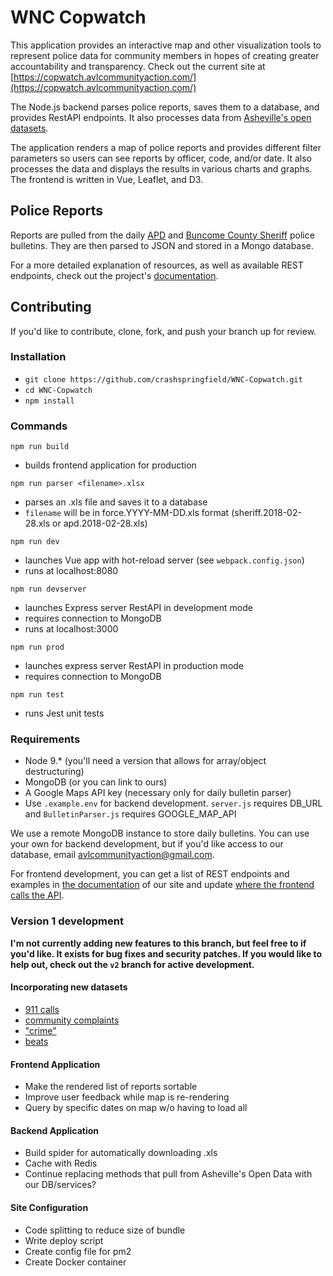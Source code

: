 # WNC Copwatch
This application provides an interactive map and other visualization tools to represent police data for community members in hopes of creating greater accountability and transparency. Check out the current site at [https://copwatch.avlcommunityaction.com/](https://copwatch.avlcommunityaction.com/)

The Node.js backend parses police reports, saves them to a database, and provides RestAPI endpoints. It also processes data from [Asheville's open datasets](http://data.ashevillenc.gov/datasets).

The application renders a map of police reports and provides different filter parameters so users can see reports by officer, code, and/or date. It also processes the data and displays the results in various charts and graphs. The frontend is written in Vue, Leaflet, and D3.


## Police Reports
Reports are pulled from the daily [APD](https://apdp2c.buncombecounty.org/dailybulletin.aspx) and [Buncome County Sheriff](https://bcsdp2c.buncombecounty.org/dailybulletin.aspx) police bulletins. They are then parsed to JSON and stored in a Mongo database.

For a more detailed explanation of resources, as well as available REST endpoints, check out the project's [documentation](https://copwatch.avlcommunityaction.com/documentation).

## Contributing
If you'd like to contribute, clone, fork, and push your branch up for review.

### Installation
* `git clone https://github.com/crashspringfield/WNC-Copwatch.git`
* `cd WNC-Copwatch`
* `npm install`

### Commands

`npm run build`
* builds frontend application for production

`npm run parser <filename>.xlsx`
* parses an .xls file and saves it to a database
* `filename` will be in force.YYYY-MM-DD.xls format (sheriff.2018-02-28.xls or apd.2018-02-28.xls)

`npm run dev`
* launches Vue app with hot-reload server (see `webpack.config.json`)
* runs at localhost:8080

`npm run devserver`
* launches Express server RestAPI in development mode
* requires connection to MongoDB
* runs at localhost:3000

`npm run prod`
* launches express server RestAPI in production mode
* requires connection to MongoDB

`npm run test`
* runs Jest unit tests

### Requirements
* Node 9.* (you'll need a version that allows for array/object destructuring)
* MongoDB (or you can link to ours)
* A Google Maps API key (necessary only for daily bulletin parser)
* Use `.example.env` for backend development. `server.js` requires DB_URL and `BulletinParser.js` requires GOOGLE_MAP_API

We use a remote MongoDB instance to store daily bulletins. You can use your own for backend development, but if you'd like access to our database, email [avlcommunityaction@gmail.com](mailto:avlcommunityaction@gmail.com).

For frontend development, you can get a list of REST endpoints and examples in [the documentation](https://copwatch.avlcommunityaction.com/documentation) of our site and update [where the frontend calls the API](https://github.com/crashspringfield/WNC-Copwatch/blob/master/public/src/vuex/api.js).

### Version 1 development

**I'm not currently adding new features to this branch, but feel free to if you'd like. It exists for bug fixes and security patches. If you would like to help out, check out the `v2` branch for active development.**

#### Incorporating new datasets
* [911 calls](https://data-avl.opendata.arcgis.com/datasets/apd-cad-911-calls)
* [community complaints](https://data-avl.opendata.arcgis.com/datasets/apd-citizen-complaints)
* ["crime"](https://data-avl.opendata.arcgis.com/datasets/apd-public-incident-data-crime-locations)
* [beats](https://data-avl.opendata.arcgis.com/datasets/0710dd841bea4c9285fe2cbddf89409f_0)

#### Frontend Application
* Make the rendered list of reports sortable
* Improve user feedback while map is re-rendering
* Query by specific dates on map w/o having to load all

#### Backend Application
* Build spider for automatically downloading .xls
* Cache with Redis
* Continue replacing methods that pull from Asheville's Open Data with our DB/services?

#### Site Configuration
* Code splitting to reduce size of bundle
* Write deploy script
* Create config file for pm2
* Create Docker container
